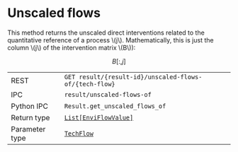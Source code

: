 # Unscaled flows

This method returns the unscaled direct interventions related to the quantitative
reference of a process \\(j\\). Mathematically, this is just the column
\\(j\\) of the intervention matrix \\(B\\)):

$$
B[:, j]
$$


|                |                                                                                             |
|----------------|---------------------------------------------------------------------------------------------|
| REST           | `GET result/{result-id}/unscaled-flows-of/{tech-flow}`                                      |
| IPC            | `result/unscaled-flows-of`                                                                  |
| Python IPC     | `Result.get_unscaled_flows_of`                                                              |
| Return type    | [`List[EnviFlowValue]`](http://greendelta.github.io/olca-schema/classes/EnviFlowValue.html) |
| Parameter type | [`TechFlow`](http://greendelta.github.io/olca-schema/classes/TechFlow.html)                 |
